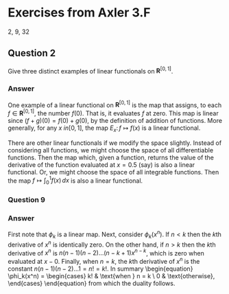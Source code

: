 # Exercises from Axler 3.F

2, 9, 32

## Question 2

Give three distinct examples of linear functionals on $\mathbf{R}^{[0,
1]}$.

### Answer

One example of a linear functional on $\mathbf{R}^{[0, 1]}$ is the map
that assigns, to each $f \in \mathbf{R}^{[0, 1]}$, the number
$f(0)$. That is, it evaluates $f$ at zero. This map is linear since
$(f + g)(0) = f(0) + g(0)$, by the definition of addition of
functions.  More generally, for any $x\ in [0,1]$, the map $E_x\colon
f \mapsto f(x)$ is a linear functional.

There are other linear functionals if we modify the space
slightly. Instead of considering all functions, we might choose the
space of all differentiable functions. Then the map which, given a
function, returns the value of the derivative of the function
evaluated at $x = 0.5$ (say) is also a linear functional. Or, we might
choose the space of all integrable functions. Then the map $f
\mapsto\int_0^1 f(x)\,dx$ is also a linear functional.

### Question 9


### Answer

First note that $\phi_k$ is a linear map. Next, consider
$\phi_k(x^n)$. If $n< k$ then the $`k`$th derivative of $x^n$ is
identically zero. On the other hand, if $n > k$ then the $`k`$th
derivative of $x^n$ is $n (n-1)(n-2)\dots(n-k+1)x^{n-k}$, which is
zero when evaluated at $x-0$. Finally, when $n=k$, the $`k`$th
derivative of $x^n$ is the constant $n (n-1)(n-2)\dots 1=n!=k!$. In
summary
\begin{equation}
\phi_k(x^n) = 
\begin{cases}
k! & \text{when } n = k \\
0  & \text{otherwise},
\end{cases}
\end{equation}
from which the duality follows.
